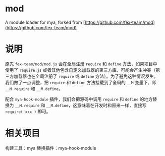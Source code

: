 # mod

A module loader for mya, forked from [https://github.com/fex-team/mod](https://github.com/fex-team/mod)

# 说明

原先 `fex-team/mod/mod.js` 会在全局注册 `require` 和 `define` 方法，如果项目中使用了 `require.js` 或者其他包含自定义加载器的第三方库，可能会产生冲突（第三方加载器也在全局注册了 `require` 或 `define` 方法）。为了避免这种情况发生，我们做了一点调整，把 `require` 和 `define` 方法挂载到了全局的 `__M` 变量下，即 `__M.require` 和 `__M.define`。

配合 `mya-hook-module` 插件，我们会把源码中调用 `require` 和 `define` 的地方替换为 `__M.require` 和 `__M.define`，这意味着在开发时和原来一样，直接写 `require('xxx')` 即可。

# 相关项目

构建工具：mya
替换插件：mya-hook-module